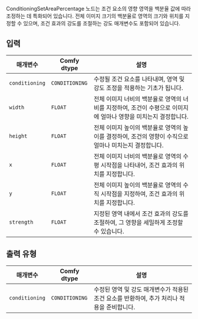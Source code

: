 ConditioningSetAreaPercentage 노드는 조건 요소의 영향 영역을 백분율 값에 따라 조정하는 데 특화되어 있습니다. 전체 이미지 크기의 백분율로 영역의 크기와 위치를 지정할 수 있으며, 조건 효과의 강도를 조절하는 강도 매개변수도 포함되어 있습니다.

## 입력

| 매개변수 | Comfy dtype | 설명 |
|-----------|-------------|-------------|
| `conditioning` | `CONDITIONING` | 수정될 조건 요소를 나타내며, 영역 및 강도 조정을 적용하는 기초가 됩니다. |
| `width`   | `FLOAT`     | 전체 이미지 너비의 백분율로 영역의 너비를 지정하여, 조건이 수평으로 이미지에 얼마나 영향을 미치는지 결정합니다. |
| `height`  | `FLOAT`     | 전체 이미지 높이의 백분율로 영역의 높이를 결정하여, 조건의 영향이 수직으로 얼마나 미치는지 결정합니다. |
| `x`       | `FLOAT`     | 전체 이미지 너비의 백분율로 영역의 수평 시작점을 나타내어, 조건 효과의 위치를 지정합니다. |
| `y`       | `FLOAT`     | 전체 이미지 높이의 백분율로 영역의 수직 시작점을 지정하여, 조건 효과의 위치를 지정합니다. |
| `strength`| `FLOAT`     | 지정된 영역 내에서 조건 효과의 강도를 조절하여, 그 영향을 세밀하게 조정할 수 있습니다. |

## 출력 유형

| 매개변수 | Comfy dtype | 설명 |
|-----------|-------------|-------------|
| `conditioning` | `CONDITIONING` | 수정된 영역 및 강도 매개변수가 적용된 조건 요소를 반환하여, 추가 처리나 적용을 준비합니다. |
